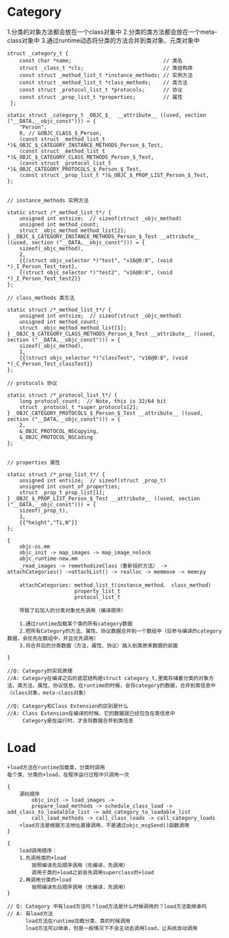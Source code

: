 #  Category

1.分类的对象方法都会放在一个class对象中
2.分类的类方法都会放在一个meta-class对象中
3.通过runtime动态将分类的方法合并到类对象、元类对象中

    struct _category_t {
        const char *name;                              // 类名
        struct _class_t *cls;                          // 类结构体
        const struct _method_list_t *instance_methods; // 实例方法
        const struct _method_list_t *class_methods;    // 类方法
        const struct _protocol_list_t *protocols;      // 协议
        const struct _prop_list_t *properties;         // 属性
     };

    static struct _category_t _OBJC_$_  __attribute__ ((used, section ("__DATA,__objc_const"))) = {
        "Person",
        0, // &OBJC_CLASS_$_Person,
        (const struct _method_list_t *)&_OBJC_$_CATEGORY_INSTANCE_METHODS_Person_$_Test,
        (const struct _method_list_t *)&_OBJC_$_CATEGORY_CLASS_METHODS_Person_$_Test,
        (const struct _protocol_list_t *)&_OBJC_CATEGORY_PROTOCOLS_$_Person_$_Test,
        (const struct _prop_list_t *)&_OBJC_$_PROP_LIST_Person_$_Test,
    };
    
    
    // instance_methods 实例方法
    
    static struct /*_method_list_t*/ {
        unsigned int entsize;  // sizeof(struct _objc_method)
        unsigned int method_count;
        struct _objc_method method_list[2];
    } _OBJC_$_CATEGORY_INSTANCE_METHODS_Person_$_Test __attribute__ ((used, section ("__DATA,__objc_const"))) = {
        sizeof(_objc_method),
        2,
        {{(struct objc_selector *)"test", "v16@0:8", (void *)_I_Person_Test_test},
        {(struct objc_selector *)"test2", "v16@0:8", (void *)_I_Person_Test_test2}}
    };
    
    // class_methods 类方法
    
    static struct /*_method_list_t*/ {
        unsigned int entsize;  // sizeof(struct _objc_method)
        unsigned int method_count;
        struct _objc_method method_list[1];
    } _OBJC_$_CATEGORY_CLASS_METHODS_Person_$_Test __attribute__ ((used, section ("__DATA,__objc_const"))) = {
        sizeof(_objc_method),
        1,
        {{(struct objc_selector *)"classTest", "v16@0:8", (void *)_C_Person_Test_classTest}}
    };
    
    // protocols 协议
    
    static struct /*_protocol_list_t*/ {
        long protocol_count;  // Note, this is 32/64 bit
        struct _protocol_t *super_protocols[2];
    } _OBJC_CATEGORY_PROTOCOLS_$_Person_$_Test __attribute__ ((used, section ("__DATA,__objc_const"))) = {
        2,
        &_OBJC_PROTOCOL_NSCopying,
        &_OBJC_PROTOCOL_NSCoding
    };


    // properties 属性

    static struct /*_prop_list_t*/ {
        unsigned int entsize;  // sizeof(struct _prop_t)
        unsigned int count_of_properties;
        struct _prop_t prop_list[1];
    } _OBJC_$_PROP_LIST_Person_$_Test __attribute__ ((used, section ("__DATA,__objc_const"))) = {
        sizeof(_prop_t),
        1,
        {{"height","Ti,N"}}
    };
    
    {
        objc-os.mm
        objc_init -> map_images -> map_image_nolock
        objc_runtime-new.mm
        _read_images -> remethodizeClass（重新组织方法） -> attachCategories() ->attachList() -> realloc -> memmove -> memcpy
        
        attachCategories: method_list_t(instance_method、 class_method) 
                          property_list_t 
                          protocol_list_t
                          
        导致了后加入的分类对象优先调用（编译顺序）
        
        1.通过runtime加载某个类的所有category数据
        2.把所有Category的方法、属性、协议数据合并到一个数组中（后参与编译的category数据，会优先在数组中，并且优先调用）
        3.将合并后的分类数据（方法、属性、协议）插入到类原来数据的前面
        
    }
    
    //Q: Category的实现原理 
    //A: Category在编译之后的底层结构是struct category_t,里面存储着分类的对象方法、类方法、属性、协议信息。在runtime的时候，会将category的数据，合并到类信息中（class对象，meta-class对象）
    
    //Q: Category和Class Extension的区别是什么
    //A: Class Extension在编译的时候，它的数据就已经包含在类信息中
         Category是在运行时，才会将数据合并到类信息
         
#  Load

    +load方法在runtime加载类，分类时调用
    每个类、分类的+load，在程序运行过程中只调用一次
    
    {
        源码顺序
            objc_init -> load_images ->
            prepare_load_methods -> schedule_class_load -> add_class_to_loadalble_list -> add_category_to_loadable_list
            call_load_methods -> call_class_loads -> call_category_loads
        +load方法是根据方法地址直接调用，不是通过objc_msgSend()函数调用
    }
    
    {
        load调用顺序：
        1.先调用类的+load
            按照编译先后顺序调用（先编译，先调用）
            调用子类的+load之前会先调用superclass的+load
        2.再调用分类的+load
            按照编译先后顺序调用（先编译，先调用）
    } 
    
    // Q: Category 中有load方法吗？load方法是什么时候调用的？load方法能继承吗
    // A: 有load方法
          load方法在runtime加载分类、类的时候调用
          load方法可以继承，但是一般情况下不会主动去调用load，让系统自动调用
